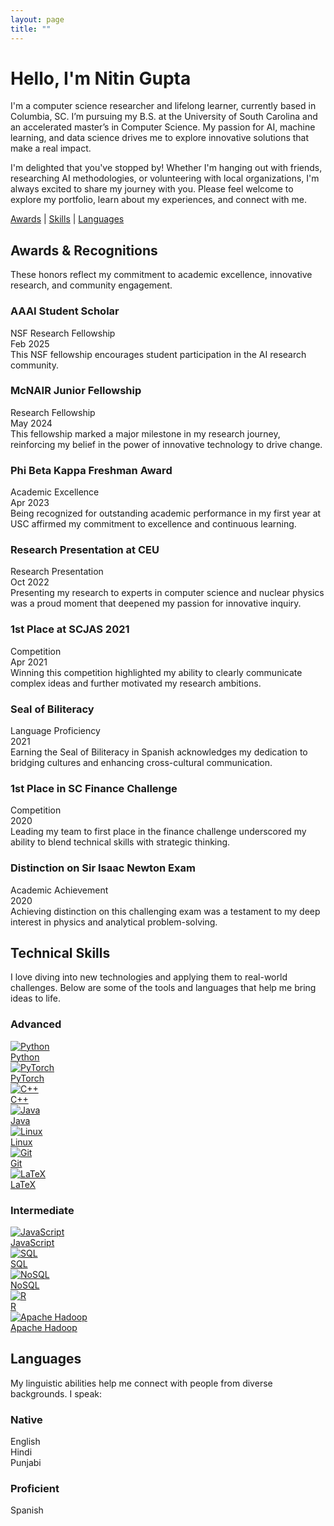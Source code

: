 ```yaml
---
layout: page
title: ""
---
```


<div class="intro-section">
  <h1>Hello, I'm Nitin Gupta</h1>
  <p>
    I'm a computer science researcher and lifelong learner, currently based in Columbia, SC. I’m pursuing my B.S. at the University of South Carolina and an accelerated master’s in Computer Science. My passion for AI, machine learning, and data science drives me to explore innovative solutions that make a real impact.
  </p>
  <p>
    I'm delighted that you've stopped by! Whether I'm hanging out with friends, researching AI methodologies, or volunteering with local organizations, I'm always excited to share my journey with you. Please feel welcome to explore my portfolio, learn about my experiences, and connect with me.
  </p>
</div>

[Awards](#awards) | [Skills](#skills) | [Languages](#languages)

<div class="awards-section" id="awards">
  <h2>Awards & Recognitions</h2>
  <p>
    These honors reflect my commitment to academic excellence, innovative research, and community engagement.
  </p>

  <div class="award-card">
    <div class="award-header">
      <div>
        <h3 class="award-title">AAAI Student Scholar</h3>
        <span class="award-category category-research">NSF Research Fellowship</span>
      </div>
      <div class="award-date-container">
        <i class="fas fa-award award-icon"></i>
        <div class="award-date">Feb 2025</div>
      </div>
    </div>
    <div class="award-description">
      This NSF fellowship encourages student participation in the AI research community.
    </div>
  </div>

  <div class="award-card">
    <div class="award-header">
      <div>
        <h3 class="award-title">McNAIR Junior Fellowship</h3>
        <span class="award-category category-research">Research Fellowship</span>
      </div>
      <div class="award-date-container">
        <i class="fas fa-award award-icon"></i>
        <div class="award-date">May 2024</div>
      </div>
    </div>
    <div class="award-description">
      This fellowship marked a major milestone in my research journey, reinforcing my belief in the power of innovative technology to drive change.
    </div>
  </div>

  <div class="award-card">
    <div class="award-header">
      <div>
        <h3 class="award-title">Phi Beta Kappa Freshman Award</h3>
        <span class="award-category category-academic">Academic Excellence</span>
      </div>
      <div class="award-date-container">
        <i class="fas fa-medal award-icon"></i>
        <div class="award-date">Apr 2023</div>
      </div>
    </div>
    <div class="award-description">
      Being recognized for outstanding academic performance in my first year at USC affirmed my commitment to excellence and continuous learning.
    </div>
  </div>

  <div class="award-card">
    <div class="award-header">
      <div>
        <h3 class="award-title">Research Presentation at CEU</h3>
        <span class="award-category category-research">Research Presentation</span>
      </div>
      <div class="award-date-container">
        <i class="fas fa-chalkboard-teacher award-icon"></i>
        <div class="award-date">Oct 2022</div>
      </div>
    </div>
    <div class="award-description">
      Presenting my research to experts in computer science and nuclear physics was a proud moment that deepened my passion for innovative inquiry.
    </div>
  </div>

  <div class="award-card">
    <div class="award-header">
      <div>
        <h3 class="award-title">1st Place at SCJAS 2021</h3>
        <span class="award-category category-competition">Competition</span>
      </div>
      <div class="award-date-container">
        <i class="fas fa-trophy award-icon"></i>
        <div class="award-date">Apr 2021</div>
      </div>
    </div>
    <div class="award-description">
      Winning this competition highlighted my ability to clearly communicate complex ideas and further motivated my research ambitions.
    </div>
  </div>

  <div class="award-card">
    <div class="award-header">
      <div>
        <h3 class="award-title">Seal of Biliteracy</h3>
        <span class="award-category category-academic">Language Proficiency</span>
      </div>
      <div class="award-date-container">
        <i class="fas fa-language award-icon"></i>
        <div class="award-date">2021</div>
      </div>
    </div>
    <div class="award-description">
      Earning the Seal of Biliteracy in Spanish acknowledges my dedication to bridging cultures and enhancing cross-cultural communication.
    </div>
  </div>

  <div class="award-card">
    <div class="award-header">
      <div>
        <h3 class="award-title">1st Place in SC Finance Challenge</h3>
        <span class="award-category category-competition">Competition</span>
      </div>
      <div class="award-date-container">
        <i class="fas fa-trophy award-icon"></i>
        <div class="award-date">2020</div>
      </div>
    </div>
    <div class="award-description">
      Leading my team to first place in the finance challenge underscored my ability to blend technical skills with strategic thinking.
    </div>
  </div>

  <div class="award-card">
    <div class="award-header">
      <div>
        <h3 class="award-title">Distinction on Sir Isaac Newton Exam</h3>
        <span class="award-category category-academic">Academic Achievement</span>
      </div>
      <div class="award-date-container">
        <i class="fas fa-trophy award-icon"></i>
        <div class="award-date">2020</div>
      </div>
    </div>
    <div class="award-description">
      Achieving distinction on this challenging exam was a testament to my deep interest in physics and analytical problem-solving.
    </div>
  </div>
</div>

<div class="skills-section" id="skills">
  <h2>Technical Skills</h2>
  <p>
    I love diving into new technologies and applying them to real-world challenges. Below are some of the tools and languages that help me bring ideas to life.
  </p>
  <div class="proficiency-level">
    <h3 class="proficiency-title">Advanced</h3>
    <div class="skills-grid">
      <!-- Python -->
      <div class="skill-item">
        <a href="https://www.python.org/" target="_blank" rel="noreferrer">
          <img src="https://raw.githubusercontent.com/danielcranney/readme-generator/main/public/icons/skills/python-colored.svg" class="skill-icon" alt="Python"/>
          <div class="skill-name">Python</div>
        </a>
      </div>
      <!-- PyTorch -->
      <div class="skill-item">
        <a href="https://pytorch.org/" target="_blank" rel="noreferrer">
          <img src="https://raw.githubusercontent.com/danielcranney/readme-generator/main/public/icons/skills/pytorch-colored.svg" class="skill-icon" alt="PyTorch"/>
          <div class="skill-name">PyTorch</div>
        </a>
      </div>
      <!-- C++ -->
      <div class="skill-item">
        <a href="https://docs.microsoft.com/en-us/cpp/?view=msvc-170" target="_blank" rel="noreferrer">
          <img src="https://raw.githubusercontent.com/danielcranney/readme-generator/main/public/icons/skills/cplusplus-colored.svg" class="skill-icon" alt="C++"/>
          <div class="skill-name">C++</div>
        </a>
      </div>
      <!-- Java -->
      <div class="skill-item">
        <a href="https://www.oracle.com/java/" target="_blank" rel="noreferrer">
          <img src="https://raw.githubusercontent.com/danielcranney/readme-generator/main/public/icons/skills/java-colored.svg" class="skill-icon" alt="Java"/>
          <div class="skill-name">Java</div>
        </a>
      </div>
      <!-- Linux -->
      <div class="skill-item">
        <a href="https://www.linux.org" target="_blank" rel="noreferrer">
          <img src="https://raw.githubusercontent.com/danielcranney/readme-generator/main/public/icons/skills/linux-colored.svg" class="skill-icon" alt="Linux"/>
          <div class="skill-name">Linux</div>
        </a>
      </div>
      <!-- Git -->
      <div class="skill-item">
        <a href="https://git-scm.com/" target="_blank" rel="noreferrer">
          <img src="https://raw.githubusercontent.com/danielcranney/readme-generator/main/public/icons/skills/git-colored.svg" class="skill-icon" alt="Git"/>
          <div class="skill-name">Git</div>
        </a>
      </div>
      <!-- LaTeX -->
      <div class="skill-item">
        <a href="https://www.latex-project.org/" target="_blank" rel="noreferrer">
          <img src="https://user-images.githubusercontent.com/5700795/49007377-3bac3d00-f163-11e8-8172-cdad5fde4c8c.png" class="skill-icon" alt="LaTeX"/>
          <div class="skill-name">LaTeX</div>
        </a>
      </div>
    </div>
  </div>

  <div class="proficiency-level">
    <h3 class="proficiency-title">Intermediate</h3>
    <div class="skills-grid">
      <!-- JavaScript -->
      <div class="skill-item">
        <a href="https://developer.mozilla.org/en-US/docs/Web/JavaScript" target="_blank" rel="noreferrer">
          <img src="https://upload.wikimedia.org/wikipedia/commons/thumb/9/99/Unofficial_JavaScript_logo_2.svg/512px-Unofficial_JavaScript_logo_2.svg.png?20141107110902" class="skill-icon" alt="JavaScript"/>
          <div class="skill-name">JavaScript</div>
        </a>
      </div>
      <!-- SQL -->
      <div class="skill-item">
        <a href="https://www.mysql.com/" target="_blank" rel="noreferrer">
          <img src="https://raw.githubusercontent.com/danielcranney/readme-generator/main/public/icons/skills/mysql-colored.svg" class="skill-icon" alt="SQL"/>
          <div class="skill-name">SQL</div>
        </a>
      </div>
      <!-- NoSQL -->
      <div class="skill-item">
        <a href="https://www.mongodb.com/nosql-explained" target="_blank" rel="noreferrer">
          <img src="https://static.thenounproject.com/png/4562629-200.png" class="skill-icon" alt="NoSQL"/>
          <div class="skill-name">NoSQL</div>
        </a>
      </div>
      <!-- R -->
      <div class="skill-item">
        <a href="https://www.r-project.org/" target="_blank" rel="noreferrer">
          <img src="https://user-images.githubusercontent.com/33158051/103333492-1d992100-4a3c-11eb-8cd4-e83cb2c44895.png" class="skill-icon" alt="R"/>
          <div class="skill-name">R</div>
        </a>
      </div>
      <!-- Apache Hadoop -->
      <div class="skill-item">
        <a href="https://hadoop.apache.org/" target="_blank" rel="noreferrer">
          <img src="https://icon.icepanel.io/Technology/svg/Apache-Hadoop.svg" class="skill-icon" alt="Apache Hadoop"/>
          <div class="skill-name">Apache Hadoop</div>
        </a>
      </div>
    </div>
  </div>
</div>

<h2 id="languages">Languages</h2>
<p>
    My linguistic abilities help me connect with people from diverse backgrounds. I speak:
  </p>
<div class="skill-category">
  <div class="proficiency-level">
    <h3 class="proficiency-title">Native</h3>
    <div class="languages-grid">
      <div class="language-item">
        <div class="language-name">English</div>
        <div class="proficiency-indicator">
          <span class="proficiency-dot active"></span>
          <span class="proficiency-dot active"></span>
          <span class="proficiency-dot active"></span>
          <span class="proficiency-dot active"></span>
          <span class="proficiency-dot active"></span>
        </div>
      </div>
      <div class="language-item">
        <div class="language-name">Hindi</div>
        <div class="proficiency-indicator">
          <span class="proficiency-dot active"></span>
          <span class="proficiency-dot active"></span>
          <span class="proficiency-dot active"></span>
          <span class="proficiency-dot active"></span>
          <span class="proficiency-dot active"></span>
        </div>
      </div>
      <div class="language-item">
        <div class="language-name">Punjabi</div>
        <div class="proficiency-indicator">
          <span class="proficiency-dot active"></span>
          <span class="proficiency-dot active"></span>
          <span class="proficiency-dot active"></span>
          <span class="proficiency-dot active"></span>
          <span class="proficiency-dot active"></span>
        </div>
      </div>
    </div>
  </div>

  <div class="proficiency-level">
    <h3 class="proficiency-title">Proficient</h3>
    <div class="languages-grid">
      <div class="language-item">
        <div class="language-name">Spanish</div>
        <div class="proficiency-indicator">
          <span class="proficiency-dot active"></span>
          <span class="proficiency-dot active"></span>
          <span class="proficiency-dot active"></span>
          <span class="proficiency-dot active"></span>
          <span class="proficiency-dot"></span>
        </div>
      </div>
    </div>
  </div>
</div>
